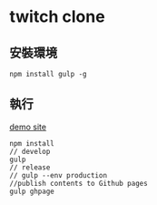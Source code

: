 # twitch clone

## 安裝環境

```
npm install gulp -g
```

## 執行

[demo site](https://hot5656.github.io/twitch_clone/)
```
npm install
// develop 
gulp
// release
// gulp --env production
//publish contents to Github pages
gulp ghpage
```



